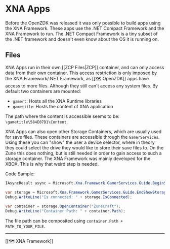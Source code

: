 # XNA Apps
Before the OpenZDK was released it was only possible to build apps using the XNA Framework. These apps use the .NET Compact Framework and the XNA Framework to run. The .NET Compact Framework is a tiny subset of the .NET framework and doesn't even know about the OS it is running on. 

## Files
XNA Apps run in their own [[ZCP Files|ZCP]] container, and can only access data from their own container. This access restriction is only imposed by the XNA Framework/.NET Framework, as [[🗺️ OpenZDK]] apps have access to more files. Although they still can't access any system files. By default two containers are mounted:

- ``gamert``: Hosts all the XNA Runtime libraries 
- ``gametitle``: Hosts the content of XNA application

The path where the content is accessible seems to be: ``\gametitle\584E07D1\Content``. 

XNA Apps can also open other Storage Containers, which are usually used for save files. These containers are accessible through the ``GamerServices``. Using these you can "show" the user a device selector, where in theory they could select the drive they would like to store their save files to. On the Zune this does nothing, but is still needed in order to gain access to such a storage container. The XNA Framework was mainly developed for the XBOX. This is why that weird step is needed. 

Code Sample:
```c#
IAsyncResult async = Microsoft.Xna.Framework.GamerServices.Guide.BeginShowStorageDeviceSelector(null, null);

var storage = Microsoft.Xna.Framework.GamerServices.Guide.EndShowStorageDeviceSelector(async);
Debug.WriteLine("Is connected: " + storage.IsConnected);
            
var container = storage.OpenContainer("ZuneCraft");
Debug.WriteLine("Container Path: " + container.Path);
```
The file path can be composited using ``container.Path + PATH_TO_YOUR_FILE``.

---
[[🗺️ XNA Framework]]
